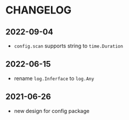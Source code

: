 # CHANGELOG

## 2022-09-04

- `config.scan` supports string to `time.Duration`

## 2022-06-15

- rename `log.Inferface` to `log.Any`

## 2021-06-26

- new design for config package
